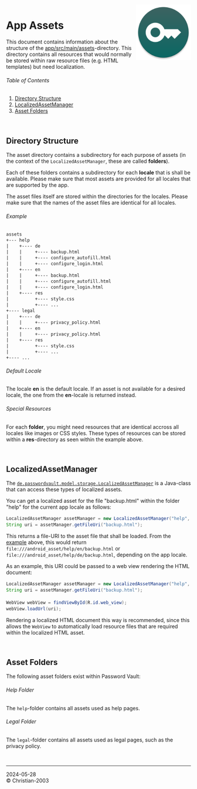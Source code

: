 <img src="../img/icon.png" height="150" align="right"/>

# App Assets
This document contains information about the structure of the [app/src/main/assets](../../app/src/main/assets/)-directory. This directory contains all resources that would normally be stored within raw resource files (e.g. HTML templates) but need localization.

###### Table of Contents
1. [Directory Structure](#directory-structure)
2. [LocalizedAssetManager](#localizedassetmanager)
3. [Asset Folders](#asset-folders)

<br/>

## Directory Structure
The asset directory contains a subdirectory for each purpose of assets (in the context of the `LocalizedAssetManager`, these are called **folders**). 

Each of these folders contains a subdirectory for each **locale** that is shall be available. Please make sure that most assets are provided for all locales that are supported by the app.

The asset files itself are stored within the directories for the locales. Please make sure that the names of the asset files are identical for all locales.

###### Example
```
assets
+--- help
|    +---- de
|    |     +---- backup.html
|    |     +---- configure_autofill.html
|    |     +---- configure_login.html
|    +---- en
|    |     +---- backup.html
|    |     +---- configure_autofill.html
|    |     +---- configure_login.html
|    +---- res
|          +---- style.css
|          +---- ...
+---- legal
|    +---- de
|    |     +---- privacy_policy.html
|    +---- en
|    |     +---- privacy_policy.html
|    +---- res
|          +---- style.css
|          +---- ...
+---- ...
```

###### Default Locale
The locale **en** is the default locale. If an asset is not available for a desired locale, the one from the **en**-locale is returned instead.

###### Special Resources
For each **folder**, you might need resources that are identical accross all locales like images or CSS styles. These types of resources can be stored within a **res**-directory as seen within the example above.

<br/>

## LocalizedAssetManager
The [`de.passwordvault.model.storage.LocalizedAssetManager`](../../app/src/main/java/de/passwordvault/model/storage/LocalizedAssetManager.java) is a Java-class that can access these types of localized assets.

You can get a localized asset for the file "backup.html" within the folder "help" for the current app locale as follows:

```Java
LocalizedAssetManager assetManager = new LocalizedAssetManager("help", Locale.getDefault());
String uri = assetManager.getFileUri("backup.html");
```

This returns a file-URI to the asset file that shall be loaded. From the [example](#example) above, this would return `file:///android_asset/help/en/backup.html` or `file:///android_asset/help/de/backup.html`, depending on the app locale.

As an example, this URI could be passed to a web view rendering the HTML document:

```Java
LocalizedAssetManager assetManager = new LocalizedAssetManager("help", Locale.getDefault());
String uri = assetManager.getFileUri("backup.html");

WebView webView = findViewById(R.id.web_view);
webView.loadUrl(uri);
```

Rendering a localized HTML document this way is recommended, since this allows the `WebView` to automatically load resource files that are required within the localized HTML asset.

<br/>

## Asset Folders
The following asset folders exist within Password Vault:

###### Help Folder
The `help`-folder contains all assets used as help pages.

###### Legal Folder
The `legal`-folder contains all assets used as legal pages, such as the privacy policy.

<br/>

***
2024-05-28  
&copy; Christian-2003
